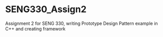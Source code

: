 # SENG330_Assign2
Assignment 2 for SENG 330, writing Prototype Design Pattern example in C++ and creating framework
